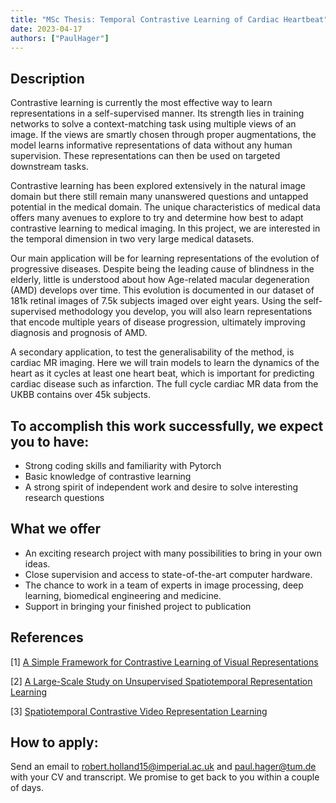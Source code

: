 ```yaml
---
title: "MSc Thesis: Temporal Contrastive Learning of Cardiac Heartbeat"
date: 2023-04-17
authors: ["PaulHager"]
---
```


## Description

Contrastive learning is currently the most effective way to learn representations in a self-supervised manner. Its strength lies in training networks to solve a context-matching task using multiple views of an image. If the views are smartly chosen through proper augmentations, the model learns informative representations of data without any human supervision. These representations can then be used on targeted downstream tasks.

Contrastive learning has been explored extensively in the natural image domain but there still remain many unanswered questions and untapped potential in the medical domain. The unique characteristics of medical data offers many avenues to explore to try and determine how best to adapt contrastive learning to medical imaging. In this project, we are interested in the temporal dimension in two very large medical datasets.

Our main application will be for learning representations of the evolution of progressive diseases. Despite being the leading cause of blindness in the elderly, little is understood about how Age-related macular degeneration (AMD) develops over time. This evolution is documented in our dataset of 181k retinal images of 7.5k subjects imaged over eight years. Using the self-supervised  methodology you develop, you will also learn representations that encode multiple years of disease progression, ultimately improving diagnosis and prognosis of AMD.

A secondary application, to test the generalisability of the method, is cardiac MR imaging. Here we will train models to learn the dynamics of the heart as it cycles at least one heart beat, which is important for predicting cardiac disease such as infarction. The full cycle cardiac MR data from the UKBB contains over 45k subjects.

## To accomplish this work successfully, we expect you to have:

- Strong coding skills and familiarity with Pytorch
- Basic knowledge of contrastive learning
- A strong spirit of independent work and desire to solve interesting research questions

## What we offer

- An exciting research project with many possibilities to bring in your own ideas.
- Close supervision and access to state-of-the-art computer hardware.
- The chance to work in a team of experts in image processing, deep learning, biomedical engineering and medicine.
- Support in bringing your finished project to publication

## References
[1] [A Simple Framework for Contrastive Learning of Visual Representations](https://arxiv.org/pdf/2002.05709.pdf)

[2] [A Large-Scale Study on Unsupervised Spatiotemporal Representation Learning](https://arxiv.org/pdf/2104.14558.pdf)

[3] [Spatiotemporal Contrastive Video Representation Learning](https://faculty.ucmerced.edu/mhyang/papers/cvpr2021_cvrl.pdf)

## How to apply:

Send an email to robert.holland15@imperial.ac.uk and paul.hager@tum.de with your CV and transcript. We promise to get back to you within a couple of days. 

